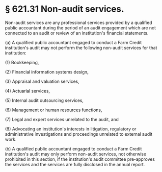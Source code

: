 # § 621.31   Non-audit services.

Non-audit services are any professional services provided by a qualified public accountant during the period of an audit engagement which are not connected to an audit or review of an institution's financial statements.


(a) A qualified public accountant engaged to conduct a Farm Credit institution's audit may not perform the following non-audit services for that institution:


(1) Bookkeeping,


(2) Financial information systems design,


(3) Appraisal and valuation services,


(4) Actuarial services,


(5) Internal audit outsourcing services,


(6) Management or human resources functions,


(7) Legal and expert services unrelated to the audit, and


(8) Advocating an institution's interests in litigation, regulatory or administrative investigations and proceedings unrelated to external audit work.


(b) A qualified public accountant engaged to conduct a Farm Credit institution's audit may only perform non-audit services, not otherwise prohibited in this section, if the institution's audit committee pre-approves the services and the services are fully disclosed in the annual report.




